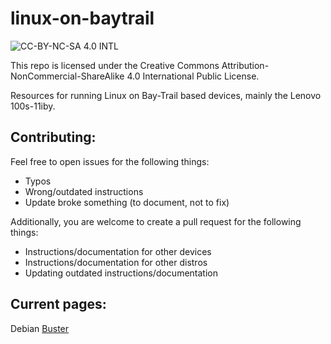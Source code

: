 # linux-on-baytrail
![CC-BY-NC-SA 4.0 INTL](https://i.creativecommons.org/l/by-nc-sa/4.0/88x31.png)

This repo is licensed under the Creative Commons Attribution-NonCommercial-ShareAlike 4.0 International Public License.

Resources for running Linux on Bay-Trail based devices, mainly the Lenovo 100s-11iby.

## Contributing:
Feel free to open issues for the following things:
- Typos
- Wrong/outdated instructions
- Update broke something (to document, not to fix)

Additionally, you are welcome to create a pull request for the following things:
- Instructions/documentation for other devices
- Instructions/documentation for other distros
- Updating outdated instructions/documentation

## Current pages:
Debian [Buster](debian/buster.md)
